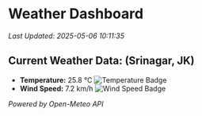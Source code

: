 
# Weather Dashboard

_Last Updated: 2025-05-06 10:11:35_

## Current Weather Data: (Srinagar, JK)
- **Temperature:** 25.8 °C ![Temperature Badge](https://img.shields.io/badge/Temperature-Medium%20Temp-green)
- **Wind Speed:** 7.2 km/h ![Wind Speed Badge](https://img.shields.io/badge/Wind%20Speed-Light%20Wind-blue)

*Powered by Open-Meteo API*
